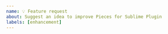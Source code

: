 ```yaml
---
name: 💡 Feature request
about: Suggest an idea to improve Pieces for Sublime Plugin
labels: [enhancement]
---
```


